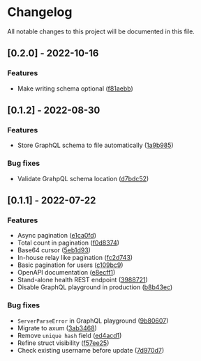 # Changelog

All notable changes to this project will be documented in this file.

## [0.2.0] - 2022-10-16

### Features

- Make writing schema optional ([f81aebb](f81aebb5a30007aa0b5bed1a6fb660eb1e42789e))

## [0.1.2] - 2022-08-30

### Features

- Store GraphQL schema to file automatically ([1a9b985](1a9b985c0a58baf5b796ec3ce20080d9316f269b))

### Bug fixes

- Validate GrahpQL schema location ([d7bdc52](d7bdc523789a0b7b24f8ebe84119f821176c619a))

## [0.1.1] - 2022-07-22

### Features

- Async pagination ([e1ca0fd](e1ca0fd4f3371eef0dd7eadbf189e7eebb93661c))
- Total count in pagination ([f0d8374](f0d837416b37647f3ea1cd59331f3ba6c9f17314))
- Base64 cursor ([5eb1d93](5eb1d9374236aa37d38b8ad2450c7f0f720959bd))
- In-house relay like pagination ([fc2d743](fc2d74324c68ef63b74960cdcfafe8af4bdb6099))
- Basic pagination for users ([c109bc9](c109bc9df0a548b84323d9342596235f8d4ffdcc))
- OpenAPI documentation ([e8ecff1](e8ecff1b81e2843523a8d551f92ab1a5b66dc348))
- Stand-alone health REST endpoint ([3988721](39887214e948e6d5fb6f1a22b058da0bd59d471e))
- Disable GraphQL playground in production ([b8b43ec](b8b43ece8a59aefe1de6fbc81c4f7b1c3c980d9a))

### Bug fixes

- `ServerParseError` in GraphQL playground ([9b80607](9b806076801c02eec2399c0210e27d05e15becb6))
- Migrate to axum ([3ab3468](3ab34682fec5b834376f4e8038e62cc8add7be55))
- Remove `unique hash` field ([ed4acd1](ed4acd1f00c4335b044e80b310ba7d6b1ffcc694))
- Refine struct visibility ([f57ee25](f57ee25b8ae6f59ed93043739b746329d4887490))
- Check existing username before update ([7d970d7](7d970d77b22494bfc938129b73d9ae91184c4a5f))
